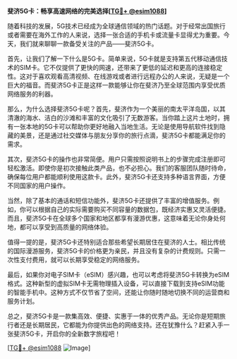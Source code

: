 **斐济5G卡：畅享高速网络的完美选择[[TG💪+ @esim1088](https://t.me/s/esim1088)]**

随着科技的发展，5G技术已经成为全球通信领域的热门话题。对于经常出国旅行或者需要在海外工作的人来说，选择一张合适的手机卡或流量卡显得尤为重要。今天，我们就来聊聊一款备受关注的产品——斐济5G卡。

首先，让我们了解一下什么是5G卡。简单来说，5G卡就是支持第五代移动通信技术的SIM卡。它不仅提供了更快的网速，还带来了更低的延迟和更高的连接稳定性。这对于喜欢观看高清视频、在线游戏或者进行远程办公的人来说，无疑是一个巨大的福音。而斐济5G卡正是这样一款能够让你在斐济乃至全球范围内享受优质网络服务的利器。

那么，为什么选择斐济5G卡呢？首先，斐济作为一个美丽的南太平洋岛国，以其清澈的海水、洁白的沙滩和丰富的文化吸引了无数游客。当你踏上这片土地时，拥有一张本地的5G卡可以帮助你更好地融入当地生活。无论是使用导航软件找到隐藏的美景，还是通过社交媒体与朋友分享你的旅行点滴，斐济5G卡都能满足你的需求。

其次，斐济5G卡的操作也非常简便。用户只需按照说明书上的步骤完成注册即可轻松激活。即使你是初次接触此类产品，也不必担心。我们的客服团队随时待命，确保每位用户都能顺利使用这款卡。此外，斐济5G卡还支持多种语言界面，方便不同国家的用户操作。

当然，除了基本的通话和短信功能外，斐济5G卡还提供了丰富的增值服务。例如，你可以根据自己的实际需要购买不同容量的数据包，既经济实惠又灵活便捷。而且，斐济5G卡在全球多个国家和地区都享有漫游优惠，这意味着无论你身处何地，都可以享受到高质量的网络体验。

值得一提的是，斐济5G卡还特别适合那些希望长期居住在斐济的人士。相比传统的国际漫游服务，斐济5G卡的价格更为亲民，并且没有复杂的计费规则。只需一次性支付费用，就可以长期享受稳定的网络服务。

最后，如果你对电子SIM卡（eSIM）感兴趣，也可以考虑将斐济5G卡转换为eSIM格式。这种新型的虚拟SIM卡无需物理插入设备，可以直接下载到支持eSIM功能的智能手机中。这种方式不仅节省了空间，还能让你随时随地切换不同的运营商和服务计划。

总之，斐济5G卡是一款集高效、便捷、实惠于一体的优秀产品。无论你是短期旅行者还是长期居民，它都能为你提供出色的网络支持。还在犹豫什么？赶紧入手一张斐济5G卡，开启你的全新数字旅程吧！

[[TG💪+ @esim1088](https://t.me/s/esim1088) ![Image](https://i.postimg.cc/4NQfJmqS/Snipaste-2025-05-13-00-14-12.png)]